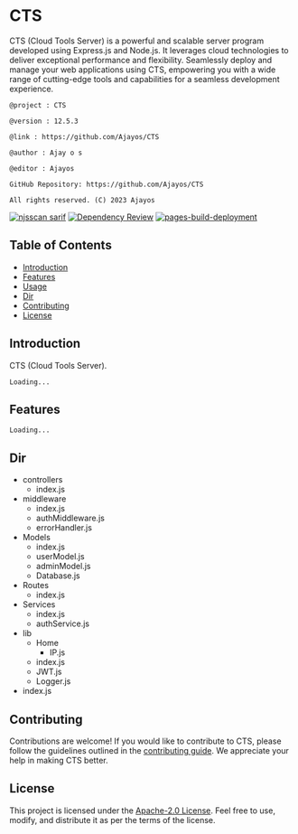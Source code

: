 # CTS

CTS (Cloud Tools Server) is a powerful and scalable server program developed using Express.js and Node.js. It leverages cloud technologies to deliver exceptional performance and flexibility. Seamlessly deploy and manage your web applications using CTS, empowering you with a wide range of cutting-edge tools and capabilities for a seamless development experience.


``@project : CTS``

``@version : 12.5.3``

``@link : https://github.com/Ajayos/CTS ``

``@author : Ajay o s ``

``@editor : Ajayos ``

``GitHub Repository: https://github.com/Ajayos/CTS ``

``All rights reserved. (C) 2023 Ajayos``


[![njsscan sarif](https://github.com/Ajayos/CTS/actions/workflows/njsscan.yml/badge.svg)](https://github.com/Ajayos/CTS/actions/workflows/njsscan.yml)
[![Dependency Review](https://github.com/Ajayos/CTS/actions/workflows/dependency-review.yml/badge.svg)](https://github.com/Ajayos/CTS/actions/workflows/dependency-review.yml)
[![pages-build-deployment](https://github.com/Ajayos/CTS/actions/workflows/pages/pages-build-deployment/badge.svg)](https://github.com/Ajayos/CTS/actions/workflows/pages/pages-build-deployment)

## Table of Contents

- [Introduction](#introduction)
- [Features](#features)
- [Usage](#usage)
- [Dir](#dir)
- [Contributing](#contributing)
- [License](#license)

## Introduction

CTS (Cloud Tools Server).

``Loading...``
## Features
``Loading...``

## Dir

  - controllers
    - index.js
  - middleware
    - index.js
    - authMiddleware.js
    - errorHandler.js
  - Models
    - index.js
    - userModel.js
    - adminModel.js
    - Database.js
  - Routes
    - index.js
  - Services
    - index.js
    - authService.js
  - lib
    - Home 
       - IP.js
    - index.js
    - JWT.js
    - Logger.js
  - index.js



## Contributing

Contributions are welcome! If you would like to contribute to CTS, please follow the guidelines outlined in the [contributing guide](CONTRIBUTING.md). We appreciate your help in making CTS better.

## License

This project is licensed under the [Apache-2.0 License](/LICENSE). Feel free to use, modify, and distribute it as per the terms of the license.
